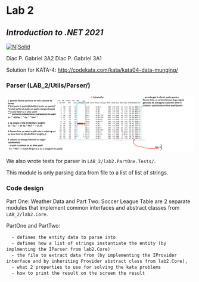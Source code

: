 # Lab 2
## _Introduction to .NET 2021_
[![N|Solid](https://plati-taxe.uaic.ro/img/logo-retina1.png)](https://www.info.uaic.ro/)

Diac P. Gabriel
3A2
Diac P. Gabriel
3A1

Solution for KATA-4:
http://codekata.com/kata/kata04-data-munging/

### Parser (LAB_2/Utils/Parser/)
[![N|Solid](https://github.com/gabidiac11/dotnet-FII/blob/main/LAB_2/Utils/wiki/parsing-drawing.png)](https://github.com/gabidiac11/dotnet-FII/blob/main/LAB_2/Utils/wiki/parsing-drawing.png)

We also wrote tests for parser in `LAB_2/lab2.PartOne.Tests/`.

This module is only parsing data from file to a list of list of strings.

### Code design

   Part One: Weather Data and Part Two: Soccer League Table are 2 separate modules that implement common interfaces and abstract classes from `LAB_2/lab2.Core`. 
   
   PartOne and PartTwo:
   
      - defines the entity data to parse into
      - defines how a list of strings instantiate the entity (by  implmenting the IParser from lab2.Core)
      - the file to extract data from (by implementing the IProvider interface and by inheriting Provider abstract class from lab2.Core), 
      - what 2 properties to use for solving the kata problems
      - how to print the result on the screen the result
